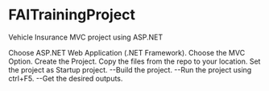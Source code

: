 # FAITrainingProject

Vehicle Insurance MVC project using ASP.NET

Choose ASP.NET Web Application (.NET Framework).
Choose the MVC Option.
Create the Project.
Copy the files from the repo to your location.
Set the project as Startup project.
--Build the project.
--Run the project using ctrl+F5.
--Get the desired outputs.
